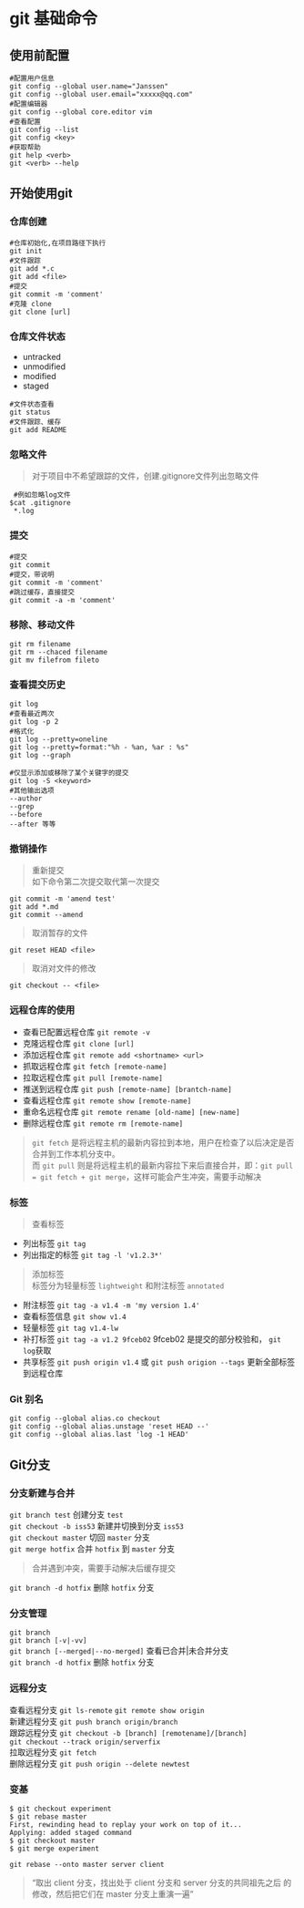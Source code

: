 # git 基础命令

## 使用前配置

```shell
#配置用户信息
git config --global user.name="Janssen"
git config --global user.email="xxxxx@qq.com"
#配置编辑器
git config --global core.editor vim
#查看配置
git config --list
git config <key>
#获取帮助
git help <verb>
git <verb> --help
```

## 开始使用git

### 仓库创建

```shell
#仓库初始化,在项目路径下执行
git init
#文件跟踪
git add *.c
git add <file>
#提交
git commit -m 'comment'
#克隆 clone
git clone [url]
```

### 仓库文件状态

* untracked
* unmodified
* modified
* staged

```shell
#文件状态查看
git status
#文件跟踪、缓存
git add README
```

### 忽略文件

> 对于项目中不希望跟踪的文件，创建.gitignore文件列出忽略文件

```shell
 #例如忽略log文件
$cat .gitignore
 *.log
```

### 提交

```shell
#提交
git commit
#提交，带说明
git commit -m 'comment'
#跳过缓存，直接提交
git commit -a -m 'comment'
```

### 移除、移动文件

```shell
git rm filename
git rm --chaced filename
git mv filefrom fileto
```

### 查看提交历史

```shell
git log
#查看最近两次
git log -p 2
#格式化
git log --pretty=oneline
git log --pretty=format:"%h - %an, %ar : %s"
git log --graph

#仅显示添加或移除了某个关键字的提交
git log -S <keyword>
#其他输出选项
--author
--grep
--before
--after 等等
```

### 撤销操作

>重新提交  
如下命令第二次提交取代第一次提交

```shell
git commit -m 'amend test'
git add *.md
git commit --amend
```

>取消暂存的文件  

`git reset HEAD <file>`

>取消对文件的修改  

`git checkout -- <file>`

### 远程仓库的使用

* 查看已配置远程仓库 `git remote -v`
* 克隆远程仓库 `git clone [url]`
* 添加远程仓库 `git remote add <shortname> <url>`
* 抓取远程仓库 `git fetch [remote-name]`
* 拉取远程仓库 `git pull [remote-name]`
* 推送到远程仓库 `git push [remote-name] [brantch-name]`
* 查看远程仓库 `git remote show [remote-name]`
* 重命名远程仓库 `git remote rename [old-name] [new-name]`
* 删除远程仓库 `git remote rm [remote-name]`

>`git fetch` 是将远程主机的最新内容拉到本地，用户在检查了以后决定是否合并到工作本机分支中。  
而 `git pull` 则是将远程主机的最新内容拉下来后直接合并，即：`git pull = git fetch + git merge`，这样可能会产生冲突，需要手动解决

### 标签

>查看标签

* 列出标签 `git tag`
* 列出指定的标签 `git tag -l 'v1.2.3*'`

>添加标签  
标签分为轻量标签 `lightweight` 和附注标签 `annotated`

* 附注标签 `git tag -a v1.4 -m 'my version 1.4'`
* 查看标签信息 `git show v1.4`
* 轻量标签 `git tag v1.4-lw`
* 补打标签 `git tag -a v1.2 9fceb02` 9fceb02 是提交的部分校验和， `git log`获取
* 共享标签 `git push origin v1.4` 或 `git push origion --tags` 更新全部标签到远程仓库

### Git 别名

```shell
git config --global alias.co checkout
git config --global alias.unstage 'reset HEAD --'
git config --global alias.last 'log -1 HEAD'
```

## Git分支

### 分支新建与合并

`git branch test` 创建分支 `test`  
`git checkout -b iss53` 新建并切换到分支 `iss53`  
`git checkout master` 切回 `master` 分支  
`git merge hotfix` 合并 `hotfix` 到 `master` 分支

>合并遇到冲突，需要手动解决后缓存提交

`git branch -d hotfix` 删除 `hotfix` 分支

### 分支管理

`git branch`  
`git branch [-v|-vv]`  
`git branch [--merged|--no-merged]` 查看已合并|未合并分支  
`git branch -d hotfix` 删除 `hotfix` 分支

### 远程分支

查看远程分支 `git ls-remote`  `git remote show origin`  
新建远程分支 `git push branch origin/branch`  
跟踪远程分支 `git checkout -b [branch] [remotename]/[branch]`  
 `git checkout --track origin/serverfix`  
拉取远程分支 `git fetch`  
删除远程分支 `git push origin --delete newtest`

### 变基

```shell
$ git checkout experiment
$ git rebase master
First, rewinding head to replay your work on top of it...
Applying: added staged command
$ git checkout master
$ git merge experiment
 ```

`git rebase --onto master server client`  
> “取出 client 分支，找出处于 client 分支和 server 分支的共同祖先之后
的修改，然后把它们在 master 分支上重演一遍”